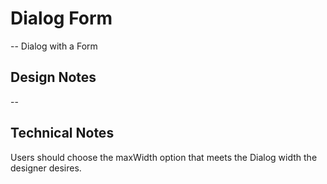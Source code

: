 # Dialog Form

-- Dialog with a Form

## Design Notes

--

## Technical Notes

Users should choose the maxWidth option that meets the Dialog width the designer desires.
